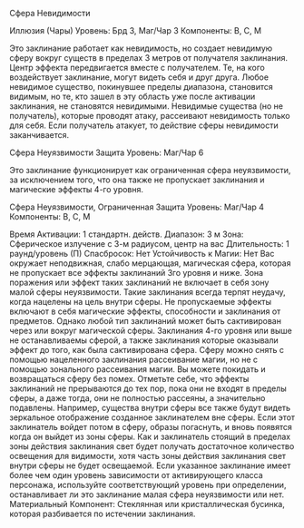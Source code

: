 
Сфера Невидимости

Иллюзия (Чары)
Уровень: Брд 3, Маг/Чар 3
Компоненты: В, С, М

Это заклинание работает как невидимость, но создает невидимую сферу
вокруг существ в пределах 3 метров от
получателя заклинания. Центр эффекта
передвигается вместе с получателем.
Те, на кого воздействует заклинание,
могут видеть себя и друг друга. Любое
невидимое существо, покинувшее пределы диапазона, становится видимым,
но те, кто зашел в эту область уже после активации заклинания, не становятся невидимыми. Невидимые существа
(но не получатель), которые проводят
атаку, рассеивают невидимость только
для себя. Если получатель атакует, то
действие сферы невидимости заканчивается.

Сфера Неуязвимости
Защита
Уровень: Маг/Чар 6

Это заклинание функционирует как
ограниченная сфера неуязвимости, за
исключением того, что она также не
пропускает заклинания и магические
эффекты 4-го уровня.

Сфера Неуязвимости,
Ограниченная
Защита
Уровень: Маг/Чар 4
Компоненты: В, С, М

Время Активации: 1 стандартн. действ.
Диапазон: 3 м
Зона: Сферическое излучение с 3-м
радиусом, центр на вас
Длительность: 1 раунд/уровень (П)
Спасбросок: Нет
Устойчивость к Магии: Нет
Вас окружает неподвижная, слабо мерцающая, магическая сфера, которая не
пропускает все эффекты заклинаний 3го уровня и ниже. Зона поражения или
эффект таких заклинаний не включает
в себя зону малой сферы неуязвимости.
Такие заклинания всегда терпят неудачу,
когда нацелены на цель внутри сферы.
Не пропускаемые эффекты включают
в себя магические эффекты, способности и заклинания от предметов. Однако любой тип заклинаний может быть
сактивирован через или вокруг магической сферы. Заклинания 4-го уровня
или выше не останавливаемы сферой,
а также заклинания которые оказывали
эффект до того, как была сактивирована
сфера. Сферу можно снять с помощью
нацеленного заклинания рассеивание
магии, но не с помощью зонального рассеивания магии. Вы можете покидать и
возвращаться сферу без помех.
Отметьте себе, что эффекты заклинаний не прерываются до тех пор, пока
они не входят в пределы сферы, а даже
тогда, они не полностью рассеяны, а
значительно подавлены. Например, существа внутри сферы все также будут
видеть зеркальное отображение созданное заклинателем вне сферы. Если
этот заклинатель войдет потом в сферу,
образы погаснуть, и вновь появятся когда он выйдет из зоны сферы. Как и заклинатель стоящий в пределах зоны действия заклинания свет будет получать
достаточное количество освещения для
видимости, хотя часть зоны действия
заклинания свет внутри сферы не будет
освещаемой.
Если указанное заклинание имеет
более чем один уровень зависимости
от активирующего класса персонажа,
используйте соответствующий уровень
при определении, останавливает ли это
заклинание малая сфера неуязвимости
или нет.
Материальный Компонент: Стеклянная или кристаллическая бусинка,
которая разбивается по истечении заклинания.